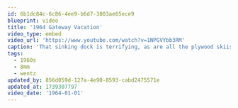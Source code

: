 ```yaml
---
id: 6b1dc84c-6c86-4ee9-b6d7-3803ae65ece9
blueprint: video
title: '1964 Gateway Vacation'
video_type: embed
video_url: 'https://www.youtube.com/watch?v=1NPGVYbb3RM'
caption: 'That sinking dock is terrifying, as are all the plywood skiis'
tags:
  - 1960s
  - 8mm
  - wentz
updated_by: 856d059d-127a-4e90-8593-cabd2475571e
updated_at: 1739307797
video_date: '1964-01-01'
---
```

